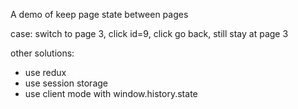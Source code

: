 A demo of keep page state between pages

case: switch to page 3, click id=9, click go back, still stay at page 3

other solutions:
- use redux
- use session storage
- use client mode with window.history.state

